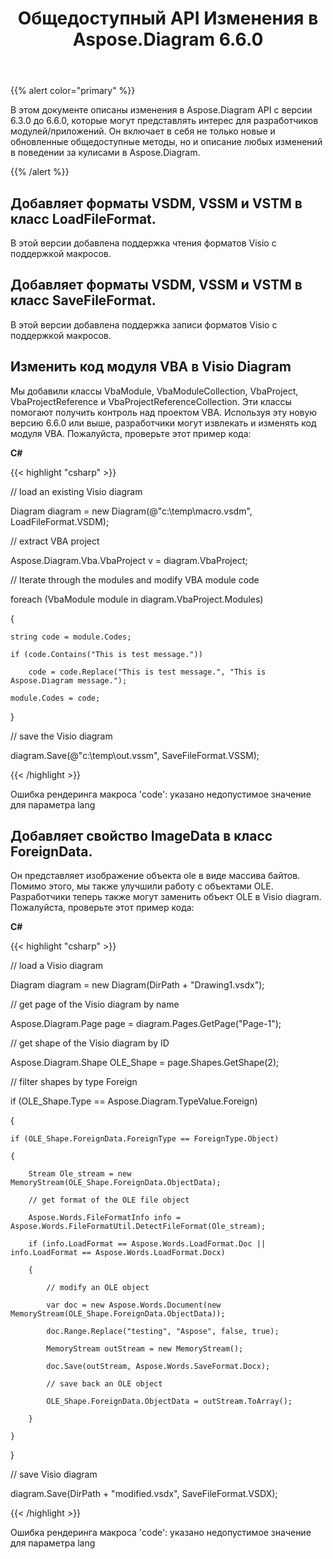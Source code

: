 ﻿---
title: Общедоступный API Изменения в Aspose.Diagram 6.6.0
type: docs
weight: 20
url: /ru/net/public-api-changes-in-aspose-diagram-6-6-0/
---
{{% alert color="primary" %}} 

В этом документе описаны изменения в Aspose.Diagram API с версии 6.3.0 до 6.6.0, которые могут представлять интерес для разработчиков модулей/приложений. Он включает в себя не только новые и обновленные общедоступные методы, но и описание любых изменений в поведении за кулисами в Aspose.Diagram.

{{% /alert %}} 
## **Добавляет форматы VSDM, VSSM и VSTM в класс LoadFileFormat.**
В этой версии добавлена поддержка чтения форматов Visio с поддержкой макросов.
## **Добавляет форматы VSDM, VSSM и VSTM в класс SaveFileFormat.**
В этой версии добавлена поддержка записи форматов Visio с поддержкой макросов.
## **Изменить код модуля VBA в Visio Diagram**
Мы добавили классы VbaModule, VbaModuleCollection, VbaProject, VbaProjectReference и VbaProjectReferenceCollection. Эти классы помогают получить контроль над проектом VBA. Используя эту новую версию 6.6.0 или выше, разработчики могут извлекать и изменять код модуля VBA. Пожалуйста, проверьте этот пример кода:

**C#**

{{< highlight "csharp" >}}

 // load an existing Visio diagram

Diagram diagram = new Diagram(@"c:\temp\macro.vsdm", LoadFileFormat.VSDM);

// extract VBA project

Aspose.Diagram.Vba.VbaProject v = diagram.VbaProject;

// Iterate through the modules and modify VBA module code

foreach (VbaModule module in diagram.VbaProject.Modules)

{

    string code = module.Codes;

    if (code.Contains("This is test message."))

        code = code.Replace("This is test message.", "This is Aspose.Diagram message.");

    module.Codes = code;

}

// save the Visio diagram

diagram.Save(@"c:\temp\out.vssm", SaveFileFormat.VSSM);

{{< /highlight >}}

Ошибка рендеринга макроса 'code': указано недопустимое значение для параметра lang
## **Добавляет свойство ImageData в класс ForeignData.**
Он представляет изображение объекта ole в виде массива байтов. Помимо этого, мы также улучшили работу с объектами OLE. Разработчики теперь также могут заменить объект OLE в Visio diagram. Пожалуйста, проверьте этот пример кода:

**C#**

{{< highlight "csharp" >}}

 // load a Visio diagram

Diagram diagram = new Diagram(DirPath + "Drawing1.vsdx");

// get page of the Visio diagram by name

Aspose.Diagram.Page page = diagram.Pages.GetPage("Page-1");

// get shape of the Visio diagram by ID

Aspose.Diagram.Shape OLE_Shape = page.Shapes.GetShape(2);

// filter shapes by type Foreign

if (OLE_Shape.Type == Aspose.Diagram.TypeValue.Foreign)

{

    if (OLE_Shape.ForeignData.ForeignType == ForeignType.Object)

    {

        Stream Ole_stream = new MemoryStream(OLE_Shape.ForeignData.ObjectData);

        // get format of the OLE file object

        Aspose.Words.FileFormatInfo info = Aspose.Words.FileFormatUtil.DetectFileFormat(Ole_stream);

        if (info.LoadFormat == Aspose.Words.LoadFormat.Doc || info.LoadFormat == Aspose.Words.LoadFormat.Docx)

        {

            // modify an OLE object

            var doc = new Aspose.Words.Document(new MemoryStream(OLE_Shape.ForeignData.ObjectData));

            doc.Range.Replace("testing", "Aspose", false, true);

            MemoryStream outStream = new MemoryStream();

            doc.Save(outStream, Aspose.Words.SaveFormat.Docx);

            // save back an OLE object

            OLE_Shape.ForeignData.ObjectData = outStream.ToArray();

        }

    }

}

// save Visio diagram

diagram.Save(DirPath + "modified.vsdx", SaveFileFormat.VSDX);

{{< /highlight >}}

Ошибка рендеринга макроса 'code': указано недопустимое значение для параметра lang
